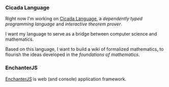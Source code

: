 ### Cicada Language

Right now I'm working on [Cicada Language](https://cicada-lang.org),
a *dependently typed programming language* and *interactive theorem prover*.

I want my language to serve as a bridge between computer science and mathematics.

Based on this language, I want to build a wiki of formalized mathematics,
to flourish the ideas developed in the *foundations of mathematics*.

### EnchanterJS

[EnchanterJS](https://github.com/enchanterjs/enchanter) is web (and console) application framework.
